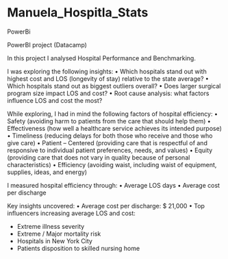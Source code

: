 # Manuela_Hospitla_Stats
 PowerBi
 
PowerBI project (Datacamp)

In this project I analysed Hospital Performance and Benchmarking. 

I was exploring the following insights:
•	Which hospitals stand out with highest cost and LOS (longevity of stay) relative to the state average?
•	Which hospitals stand out as biggest outliers overall?
•	Does larger surgical program size impact LOS and cost?
•	Root cause analysis: what factors influence LOS and cost the most?

While exploring, I had in mind the following factors of hospital efficiency:
•	Safety (avoiding harm to patients from the care that should help them) 
•	Effectiveness (how well a healthcare service achieves its intended purpose)
•	Timeliness (reducing delays for both those who receive and those who give care)
•	Patient – Centered (providing care that is respectful of and responsive to individual patient preferences, needs, and values)
•	Equity (providing care that does not vary in quality because of personal characteristics)
•	Efficiency (avoiding waist, including waist of equipment, supplies, ideas, and energy)

I measured hospital efficiency through:
•	Average LOS days
•	Average cost per discharge

Key insights uncovered:
•	Average cost per discharge: $ 21,000
•	Top influencers increasing average LOS and cost:
-	Extreme illness severity
-	Extreme / Major mortality risk
-	Hospitals in New York City
-	Patients disposition to skilled nursing home


